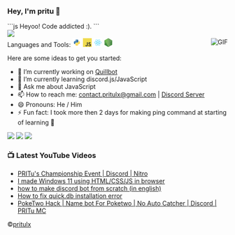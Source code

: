 <h3 title="hehehe"> Hey, I'm pritu 👋</h3>
```js
<Quick Introduction>
Heyoo! Code addicted :).
```
<br>
<img src="https://komarev.com/ghpvc/?username=pritulxD&color=blueviolet">
<br />
  <img align="right" alt="GIF" src="https://i.pinimg.com/originals/e4/26/70/e426702edf874b181aced1e2fa5c6cde.gif" />
Languages and Tools: 
<code><img height="20" src="https://raw.githubusercontent.com/github/explore/80688e429a7d4ef2fca1e82350fe8e3517d3494d/topics/python/python.png"></code>
<code><img height="20" src="https://raw.githubusercontent.com/github/explore/80688e429a7d4ef2fca1e82350fe8e3517d3494d/topics/javascript/javascript.png"></code>
<code><img height="20" src="https://raw.githubusercontent.com/github/explore/80688e429a7d4ef2fca1e82350fe8e3517d3494d/topics/react/react.png"></code>
<code><img height="20" src="https://raw.githubusercontent.com/github/explore/80688e429a7d4ef2fca1e82350fe8e3517d3494d/topics/nodejs/nodejs.png"></code>

Here are some ideas to get you started:

- 🔭 I’m currently working on [Quillbot](https://github.com/pritulx/Quillbot)
- 🌱 I’m currently learning discord.js/JavaScript
- 💬 Ask me about JavaScript
- 📫 How to reach me: [contact.pritulx@gmail.com](mailto:contact.pritulx@gmail.com) | [Discord Server](https://discord.gg/DXyczwxQYf)
- 😄 Pronouns: He / Him
- ⚡ Fun fact: I took more then 2 days for making ping command at starting of learning 🤣

<img src="https://github-readme-stats.vercel.app/api/pin/?username=pritulx&repo=Quillbot">
<img src="https://github-readme-stats.vercel.app/api?username=pritu&bg_color=30,e96443,904e95&title_color=fff&text_color=fff&show_icons=true">
<img src="https://github-readme-stats.vercel.app/api/top-langs/?username=pritulx&layout=compact">

### 📺 Latest YouTube Videos
<!-- YOUTUBE:START -->
- [PRITu's Championship Event | Discord | Nitro](https://www.youtube.com/watch?v=FqN5ty09nkE)
- [I made Windows 11 using HTML/CSS/JS in browser](https://www.youtube.com/watch?v=XtKtVWu7E5c)
- [how to make discord bot from scratch (in english)](https://www.youtube.com/watch?v=M7M9RBQQpNI)
- [How to fix quick.db installation error](https://www.youtube.com/watch?v=gbBtNxXiHm0)
- [PokeTwo Hack |  Name bot For Poketwo | No Auto Catcher | Discord | PRITu MC](https://www.youtube.com/watch?v=PvLQrHqOGqs)
<!-- YOUTUBE:END -->


©️[pritulx](https://github.com/pritulx)
